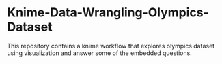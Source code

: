 # Knime-Data-Wrangling-Olympics-Dataset
This repository contains a knime workflow that explores olympics dataset using visualization and answer some of the embedded questions.
